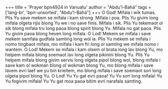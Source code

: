 +++
title = 'Prayer bpn4924 in Vanuatu'
author = "Abdu'l-Bahá"
tags = ['lang-bi', 'bpn-unsorted', "Abdu'l-Bahá"]
+++
O God!  Mifala i wik tumas.  Plis Yu save mekem se mifala i kam strong.  Mifala i poa.  Plis Yu givim long mifala olgeta rijis blong Yu we i no save finis. Mifala i sik.  Plis Yu tekemaot ol sik blong mifala tru long paoa blong spirit blong Yu.  Mifala no gat paoa.  Plis Yu givim paoa blong heven long mifala.  O Lod! Mekem se mifala i save mekem samfala gudfala samting long wol ia.  Plis Yu mekem se mifala i nomo tingbaot mifala, mo mifala i kam fri long ol samting we mifala nomo i wantem.  O Lod!  Mekem se mifala i kam olsem ol brata long lav blong Yu, mo helpem mifala blong soemaot lav long olgeta pikinini blong Yu.  Plis Yu helpem mifala blong givim servis long olgeta pipol blong wol, blong mifala i save kam ol wokman blong ol wokman blong Yu, mo blong mifala i save lavem evri laef we yu bin krieitem, mo blong mifala i save soemaot sori long olgeta pipol blong Yu.  O Lod! Yu Yu gat evri paoa! Yu Yu sori long mifala! Yu Yu fogivim mifala! Yu Yu gat moa paoa bitim evri narafala samting.

